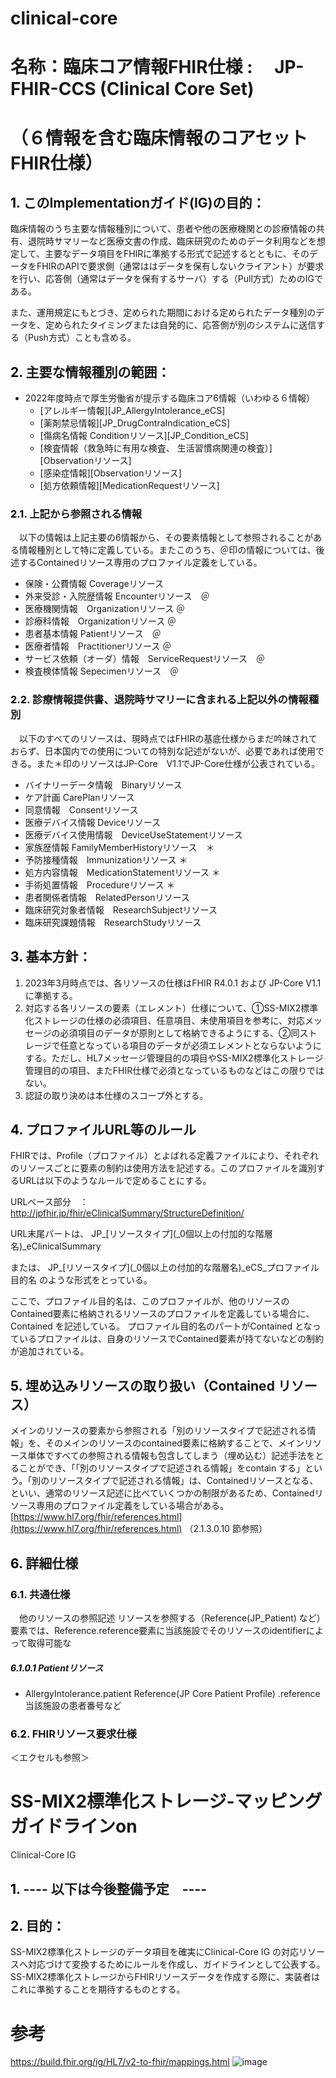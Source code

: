 <style type="text/css">

table {
  border: solid 1px black;
  border-collapse: collapse;
}
 
table td {
  border: solid 1px black;

}

table th {
  border: solid 1px black;
}
   h1 {
      counter-reset: chapter;
    }

    h2 {
      counter-reset: sub-chapter;
    }

    h3 {
      counter-reset: section;
    }

    h4 {
      counter-reset: sub-section;
    }

    h5 {
      counter-reset: composite;
    }

    h6 {
      counter-reset: sub-composite;
    }

    h1:before {
      color: black;
      counter-increment: bchapter;
      content:  " ";
    }

    h2:before {
      color: black;
      counter-increment: chapter;
      content: counter(chapter) ". ";
    }

    h3:before {
      color: black;
      counter-increment: sub-chapter;
      content: counter(chapter) "."counter(sub-chapter) ". ";
    }


    h4:before {
      color: black;
      counter-increment: section;
      content: counter(chapter) "."counter(sub-chapter) "."counter(section) " ";
    }

    h5:before {
      color: black;
      counter-increment: sub-section;
      content: counter(chapter) "."counter(sub-chapter) "."counter(section) "."counter(sub-section) " ";
    }

    h6:before {
      color: black;
      counter-increment: sub-sub-section;
      content: "　　"counter(sub-sub-section) "）";
    }

</style>


# clinical-core
# 名称：臨床コア情報FHIR仕様 : 　JP-FHIR-CCS (Clinical Core Set)
#  （６情報を含む臨床情報のコアセット　FHIR仕様）
## このImplementationガイド(IG)の目的：
臨床情報のうち主要な情報種別について、患者や他の医療機関との診療情報の共有、退院時サマリーなど医療文書の作成、臨床研究のためのデータ利用などを想定して、主要なデータ項目をFHIRに準拠する形式で記述するとともに、そのデータをFHIRのAPIで要求側（通常ははデータを保有しないクライアント）が要求を行い、応答側（通常はデータを保有するサーバ）する（Pull方式）ためのIGである。

また、運用規定にもとづき、定められた期間における定められたデータ種別のデータを、定められたタイミングまたは自発的に、応答側が別のシステムに送信する（Push方式）ことも含める。
 
## 主要な情報種別の範囲：
* 2022年度時点で厚生労働省が提示する臨床コア6情報（いわゆる６情報）
  * [アレルギー情報][JP_AllergyIntolerance_eCS]
  * [薬剤禁忌情報][JP_DrugContraIndication_eCS]
  * [傷病名情報	Conditionリソース][JP_Condition_eCS]
  * [検査情報（救急時に有用な検査、 生活習慣病関連の検査）][Observationリソース]
  * [感染症情報][Observationリソース]
  * [処方依頼情報][MedicationRequestリソース]

### 上記から参照される情報
　以下の情報は上記主要の6情報から、その要素情報として参照されることがある情報種別として特に定義している。またこのうち、＠印の情報については、後述するContainedリソース専用のプロファイル定義をしている。

  - 保険・公費情報 Coverageリソース
  - 外来受診・入院歴情報	Encounterリソース　＠
  - 医療機関情報　Organizationリソース ＠
  - 診療科情報　Organizationリソース ＠
  - 患者基本情報	Patientリソース　＠
  - 医療者情報　Practitionerリソース ＠
  - サービス依頼（オーダ）情報　ServiceRequestリソース　＠
  - 検査検体情報	Sepecimenリソース　＠



### 診療情報提供書、退院時サマリーに含まれる上記以外の情報種別
　以下のすべてのリソースは、現時点ではFHIRの基底仕様からまだ吟味されておらず、日本国内での使用についての特別な記述がないが、必要であれば使用できる。また＊印のリソースはJP-Core　V1.1でJP-Core仕様が公表されている。
  - バイナリーデータ情報　Binaryリソース
  - ケア計画	CarePlanリソース
  - 同意情報　Consentリソース
  - 医療デバイス情報 Deviceリソース
  - 医療デバイス使用情報　DeviceUseStatementリソース
  - 家族歴情報	FamilyMemberHistoryリソース　＊
  - 予防接種情報　Immunizationリソース ＊
  - 処方内容情報　MedicationStatementリソース ＊
  - 手術処置情報　Procedureリソース ＊
  - 患者関係者情報　RelatedPersonリソース
  - 臨床研究対象者情報　ResearchSubjectリソース
  - 臨床研究課題情報　ResearchStudyリソース
 

## 基本方針：
1. 2023年3月時点では、各リソースの仕様はFHIR R4.0.1 および JP-Core V1.1に準拠する。
1. 対応する各リソースの要素（エレメント）仕様について、①SS-MIX2標準化ストレージの仕様の必須項目、任意項目、未使用項目を参考に、対応メッセージの必須項目のデータが原則として格納できるようにする、②同ストレージで任意となっている項目のデータが必須エレメントとならないようにする。ただし、HL7メッセージ管理目的の項目やSS-MIX2標準化ストレージ管理目的の項目、またFHIR仕様で必須となっているものなどはこの限りではない。
1. 認証の取り決めは本仕様のスコープ外とする。

## プロファイルURL等のルール
FHIRでは、Profile（プロファイル）とよばれる定義ファイルにより、それぞれのリソースごとに要素の制約は使用方法を記述する。このプロファイルを識別するURLは以下のようなルールで定めることにする。

URLベース部分　：　http://jpfhir.jp/fhir/eClinicalSummary/StructureDefinition/

URL末尾パートは、
JP_\[リソースタイプ\]\(_0個以上の付加的な階層名\)_eClinicalSummary

または、
JP_\[リソースタイプ\]\(_0個以上の付加的な階層名\)_eCS_プロファイル目的名
のような形式をとっている。

ここで、プロファイル目的名は、このプロファイルが、他のリソースのContained要素に格納されるリソースのプロファイルを定義している場合に、Contained を記述している。
プロファイル目的名のパートがContained となっているプロファイルは、自身のリソースでContained要素が持てないなどの制約が追加されている。



## 埋め込みリソースの取り扱い（Contained リソース）
 
メインのリソースの要素から参照される「別のリソースタイプで記述される情報」を、そのメインのリソースのcontained要素に格納することで、メインリソース単体ですべての参照される情報も包含してしまう（埋め込む）記述手法をとることができ、「「別のリソースタイプで記述される情報」をcontain する」という。「別のリソースタイプで記述される情報」は、Containedリソースとなる、といい、通常のリソース記述に比べていくつかの制限があるため、Containedリソース専用のプロファイル定義をしている場合がある。
[https://www.hl7.org/fhir/references.html](https://www.hl7.org/fhir/references.html) （2.1.3.0.10 節参照）



## 詳細仕様
### 共通仕様
　他のリソースの参照記述
リソースを参照する（Reference(JP_Patient) など）要素では、Reference.reference要素に当該施設でそのリソースのidentifierによって取得可能な
##### Patientリソース
 - AllergyIntolerance.patient 	Reference(JP Core Patient Profile) 
	.reference  当該施設の患者番号など


### FHIRリソース要求仕様
＜エクセルも参照＞


# SS-MIX2標準化ストレージ-マッピングガイドラインon 
Clinical-Core IG 
## ---- 以下は今後整備予定　----
## 目的：
SS-MIX2標準化ストレージのデータ項目を確実にClinical-Core IG の対応リソースへ対応づけて変換するためにルールを作成し、ガイドラインとして公表する。
SS-MIX2標準化ストレージからFHIRリソースデータを作成する際に、実装者はこれに準拠することを期待するものとする。

# 参考
https://build.fhir.org/ig/HL7/v2-to-fhir/mappings.html
![image](https://user-images.githubusercontent.com/57020949/207955925-7ccbeb8b-5514-456a-a757-03ff5df12aac.png)
